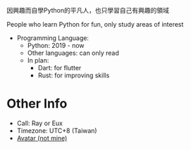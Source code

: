 因興趣而自學Python的平凡人，也只學習自己有興趣的領域

People who learn Python for fun, only study areas of interest

- Programming Language:
  - Python: 2019 - now
  - Other languages: can only read
  - In plan:
    - Dart: for flutter
    - Rust: for improving skills

# Other Info
- Call: Ray or Eux
- Timezone: UTC+8 (Taiwan)
- [Avatar (not mine)](https://www.pixiv.net/artworks/106459056)
